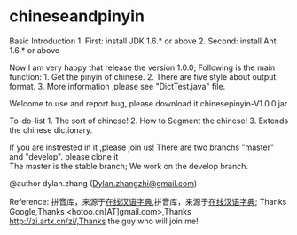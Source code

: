 chineseandpinyin
================

Basic Introduction
	1. First: install JDK 1.6.* or above
	2. Second: install Ant 1.6.* or above

Now I am very happy that release the version 1.0.0; Following is the main function:
	1. Get the pinyin of chinese.
	2. There are five style about output format.
	3. More information ,please see "DictTest.java" file.

Welcome to use and report bug, please download it.chinesepinyin-V1.0.0.jar
	
To-do-list
	1. The sort of chinese!
	2. How to Segment the chinese!
	3. Extends the chinese dictionary.

If you are instrested in it ,please join us!
There are two branchs "master" and "develop". please clone it <br />
The master is the stable branch; 
We work on the develop branch. 

@author dylan.zhang (Dylan.zhangzhi@gmail.com)

Reference:
拼音库，来源于[在线汉语字典](http://zi.artx.cn/zi/),拼音库，来源于[在线汉语字典](http://zi.artx.cn/zi/);
Thanks Google,Thanks <hotoo.cn[AT]gmail.com>,Thanks http://zi.artx.cn/zi/,Thanks the guy who will join me!